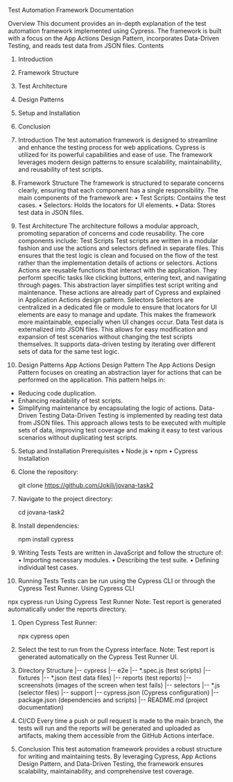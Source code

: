 Test Automation Framework Documentation

 Overview
This document provides an in-depth explanation of the test automation framework implemented using Cypress. The framework is built with a focus on the App Actions Design Pattern, incorporates Data-Driven Testing, and reads test data from JSON files.
Contents
1. Introduction	
2. Framework Structure	
3. Test Architecture	
4. Design Patterns	
5. Setup and Installation	
9. Conclusion	

 1. Introduction
The test automation framework is designed to streamline and enhance the testing process for web applications. Cypress is utilized for its powerful capabilities and ease of use. The framework leverages modern design patterns to ensure scalability, maintainability, and reusability of test scripts.
 2. Framework Structure
The framework is structured to separate concerns clearly, ensuring that each component has a single responsibility. The main components of the framework are:
•	Test Scripts: Contains the test cases.
•	Selectors: Holds the locators for UI elements.
•	Data: Stores test data in JSON files.

 3. Test Architecture
The architecture follows a modular approach, promoting separation of concerns and code reusability. The core components include:
 Test Scripts
Test scripts are written in a modular fashion and use the actions and selectors defined in separate files. This ensures that the test logic is clean and focused on the flow of the test rather than the implementation details of actions or selectors.
 Actions
Actions are reusable functions that interact with the application. They perform specific tasks like clicking buttons, entering text, and navigating through pages. This abstraction layer simplifies test script writing and maintenance. These actions are already part of Cypress and explained in Application Actions design pattern.
 Selectors
Selectors are centralized in a dedicated file or module to ensure that locators for UI elements are easy to manage and update. This makes the framework more maintainable, especially when UI changes occur.
 Data
Test data is externalized into JSON files. This allows for easy modification and expansion of test scenarios without changing the test scripts themselves. It supports data-driven testing by iterating over different sets of data for the same test logic.
 4. Design Patterns
 App Actions Design Pattern
The App Actions Design Pattern focuses on creating an abstraction layer for actions that can be performed on the application. This pattern helps in:
- Reducing code duplication.
- Enhancing readability of test scripts.
- Simplifying maintenance by encapsulating the logic of actions.
 Data-Driven Testing
Data-Driven Testing is implemented by reading test data from JSON files. This approach allows tests to be executed with multiple sets of data, improving test coverage and making it easy to test various scenarios without duplicating test scripts.
 5. Setup and Installation
 Prerequisites
•	Node.js
•	npm
•	Cypress
 Installation
1. Clone the repository:

   git clone https://github.com/Jokili/jovana-task2
2. Navigate to the project directory:

   cd jovana-task2
3. Install dependencies:

   npm install cypress
 6. Writing Tests
Tests are written in JavaScript and follow the structure of:
•	Importing necessary modules.
•	Describing the test suite.
•	Defining individual test cases.
7. Running Tests
Tests can be run using the Cypress CLI or through the Cypress Test Runner.
 Using Cypress CLI

npx cypress run
 Using Cypress Test Runner
 Note: Test report is generated automatically under the reports directory.
1. Open Cypress Test Runner:

   npx cypress open
2. Select the test to run from the Cypress interface.
 Note: Test report is generated automatically on the Cypress Test Runner UI.

 8. Directory Structure
|-- cypress
    |-- e2e
        |-- *.spec.js (test scripts)
    |-- fixtures
        |-- *.json (test data files)
    |-- reports (test reports)
    |-- screenshots (images of the screen when test fails)
    |-- selectors
        |-- *.js (selector files)
    |-- support
|-- cypress.json (Cypress configuration)
|-- package.json (dependencies and scripts)
|-- README.md (project documentation) 
9. CI/CD 
Every time a push or pull request is made to the main branch, the tests will run and the reports will be generated and uploaded as artifacts, making them accessible from the GitHub Actions interface.
 10. Conclusion
This test automation framework provides a robust structure for writing and maintaining tests. By leveraging Cypress, App Actions Design Pattern, and Data-Driven Testing, the framework ensures scalability, maintainability, and comprehensive test coverage.

